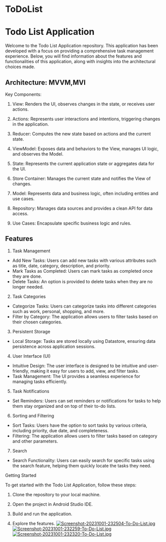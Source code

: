 # ToDoList
# Todo List Application

Welcome to the Todo List Application repository. This application has been developed with a focus on providing a comprehensive task management experience. Below, you will find information about the features and functionalities of this application, along with insights into the architectural choices made.

## Architecture: MVVM,MVI

Key Components:

1. View: Renders the UI, observes changes in the state, or receives user actions.

2. Actions: Represents user interactions and intentions, triggering changes in the application.

3. Reducer: Computes the new state based on actions and the current state.

4. ViewModel: Exposes data and behaviors to the View, manages UI logic, and observes the Model.

5. State: Represents the current application state or aggregates data for the UI.

6. Store Container: Manages the current state and notifies the View of changes.

7. Model: Represents data and business logic, often including entities and use cases.

8. Repository: Manages data sources and provides a clean API for data access.

9. Use Cases: Encapsulate specific business logic and rules.

## Features

 1. Task Management
- Add New Tasks: Users can add new tasks with various attributes such as title, date, category, description, and priority.
- Mark Tasks as Completed: Users can mark tasks as completed once they are done.
- Delete Tasks: An option is provided to delete tasks when they are no longer needed.

2. Task Categories
- Categorize Tasks: Users can categorize tasks into different categories such as work, personal, shopping, and more.
- Filter by Category: The application allows users to filter tasks based on their chosen categories.

 3. Persistent Storage
- Local Storage: Tasks are stored locally using Datastore, ensuring data persistence across application sessions.

 4. User Interface (UI)
- Intuitive Design: The user interface is designed to be intuitive and user-friendly, making it easy for users to add, view, and filter tasks.
- Task Management: The UI provides a seamless experience for managing tasks efficiently.

 5. Task Notifications
- Set Reminders: Users can set reminders or notifications for tasks to help them stay organized and on top of their to-do lists.

 6. Sorting and Filtering
- Sort Tasks: Users have the option to sort tasks by various criteria, including priority, due date, and completeness.
- Filtering: The application allows users to filter tasks based on category and other parameters.
 7. Search
- Search Functionality: Users can easily search for specific tasks using the search feature, helping them quickly locate the tasks they need.

 Getting Started

To get started with the Todo List Application, follow these steps:

1. Clone the repository to your local machine.

2. Open the project in Android Studio IDE.

3. Build and run the application.

4. Explore the features.
[![Screenshot-20231001-232504-To-Do-List.jpg](https://i.postimg.cc/9Fd2LyFY/Screenshot-20231001-232504-To-Do-List.jpg)](https://postimg.cc/Vdk26rtJ)
[![Screenshot-20231001-232259-To-Do-List.jpg](https://i.postimg.cc/90f9LcyG/Screenshot-20231001-232259-To-Do-List.jpg)](https://postimg.cc/cgV6Hy9H)
[![Screenshot-20231001-232320-To-Do-List.jpg](https://i.postimg.cc/rmf0077z/Screenshot-20231001-232320-To-Do-List.jpg)](https://postimg.cc/njQcNSFt)


